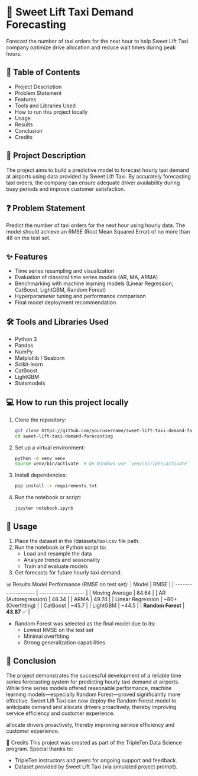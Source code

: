 # 🚕 Sweet Lift Taxi Demand Forecasting
Forecast the number of taxi orders for the next hour to help Sweet Lift Taxi company optimize drive allocation and reduce wait times during peak hours. 

## 📖 Table of Contents
  - Project Description
  - Problem Statement
  - Features
  - Tools and Libraries Used
  - How to run this project locally
  - Usage
  - Results
  - Conclusion
  - Credits

## 📝 Project Description
The project aims to build a predictive model to forecast hourly taxi demand at airports using data provided by Sweet Lift Taxi. By accurately forecasting taxi orders, the company can ensure adequate driver availability during busy periods and improve customer satisfaction. 

## ❓ Problem Statement
Predict the number of taxi orders for the next hour using hourly data. The model should achieve an RMSE (Root Mean Squared Error) of no more than 48 on the test set.

## ✨ Features
  - Time series resampling and visualization
  - Evaluation of classical time series models (AR, MA, ARMA)
  - Benchmarking with machine learning models (Linear Regression, CatBoost, LightGBM, Random Forest)
  - Hyperparameter tuning and performance comparison
  - Final model deployment recommendation

## 🛠️ Tools and Libraries Used
  - Python 3
  - Pandas
  - NumPy
  - Matplotlib / Seaborn
  - Scikit-learn
  - CatBoost
  - LightGBM
  - Statsmodels

## 💻 How to run this project locally
  1. Clone the repository:
      ```bash
      git clone https://github.com/yourusername/sweet-lift-taxi-demand-forecasting.git
      cd sweet-lift-taxi-demand-forecasting
  2. Set up a virtual environment:
     ```bash
     python -m venv venv
     source venv/bin/activate  # On Windows use `venv\Scripts\activate`
  3. Install dependencies:
     ```bash
     pip install -r requirements.txt
  4. Run the notebook or script:
     ```bash
     jupyter notebook.ipynb

## 🧪 Usage
  1. Place the dataset in the /datasets/taxi.csv file path.
  2. Run the notebook or Python script to:
       - Load and resample the data
       - Analyze trends and seasonality
       - Train and evaluate models
  3. Get forecasts for future hourly taxi demand.

📊 Results
Model Performance (RMSE on test set):
| Model               | RMSE                |
| ------------------- | ------------------- |
| Moving Average      | 84.64               |
| AR (Autoregression) | 48.34               |
| ARMA                | 49.74               |
| Linear Regression   | \~80+ (Overfitting) |
| CatBoost            | \~45.7              |
| LightGBM            | \~44.5              |
| **Random Forest**   | **43.87** ✅        |

  - Random Forest was selected as the final model due to its:
      - Lowest RMSE on the test set
      - Minimal overfitting
      - Strong generalization capabilities

## 📌 Conclusion
The project demonstrates the successful development of a reliable time series forecasting system for predicting hourly taxi demand at airports. While time series models offered reasonable performance, machine learning models—especially Random Forest—proved significantly more effective.
Sweet Lift Taxi can now deploy the Random Forest model to anticipate demand and allocate drivers proactively, thereby improving service efficiency and customer experience.

allocate drivers proactively, thereby improving service efficiency and customer experience.

🙌 Credits
This project was created as part of the TripleTen Data Science program. Special thanks to:
  - TripleTen instructors and peers for ongoing support and feedback.
  - Dataset provided by Sweet Lift Taxi (via simulated project prompt).
